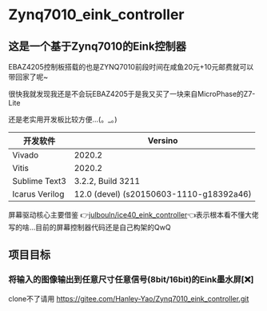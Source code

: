 # Zynq7010_eink_controller

## 这是一个基于Zynq7010的Eink控制器

EBAZ4205控制板搭载的也是ZYNQ7010前段时间在咸鱼20元+10元邮费就可以带回家了呢~

很快我就发现我还是不会玩EBAZ4205于是我又买了一块来自MicroPhase的Z7-Lite

还是老实用开发板比较方便...(。_。)

| 开发软件       | Versino                                 |
| -------------- | --------------------------------------- |
| Vivado         | 2020.2                                  |
| Vitis          | 2020.2                                  |
| Sublime Text3  | 3.2.2, Build 3211                       |
| Icarus Verilog | 12.0 (devel) (s20150603-1110-g18392a46) |

屏幕驱动核心主要借鉴 👉[julbouln/ice40_eink_controller](https://github.com/julbouln/ice40_eink_controller)👈表示根本看不懂大佬写的啥...目前的屏幕控制器代码还是自己构架的QwQ

## 项目目标

### 将输入的图像输出到任意尺寸任意信号(8bit/16bit)的Eink墨水屏[❌]

clone不了请用 https://gitee.com/Hanley-Yao/Zynq7010_eink_controller.git
